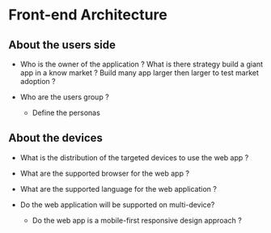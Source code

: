 # Front-end Architecture





## About the users side

* Who is the owner of the application ?
    What is there strategy build a giant app in a know market ?
    Build many app larger then larger to test market adoption ?

* Who are the users group ?
    * Define the personas

## About the devices

* What is the distribution of the targeted devices to use the web app ?
* What are the supported browser for the web app ?
* What are the supported language for the web application ?

* Do the web application will be supported on multi-device?
    * Do the web app is a mobile-first responsive design approach ?

